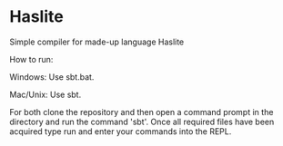 # Haslite
Simple compiler for made-up language Haslite

How to run:

Windows: Use sbt.bat.

Mac/Unix: Use sbt.

For both clone the repository and then open a command prompt in the directory and run the command 'sbt'.
Once all required files have been acquired type run and enter your commands into the REPL.
